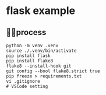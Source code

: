 # flask example
## process
```
python -m venv .venv
source ./.venv/bin/activate
pip install flask
pip install flake8
flake8 --install-hook git
git config --bool flake8.strict true
pip freeze > requirements.txt
vi .gitignore
# VSCode setting
```



